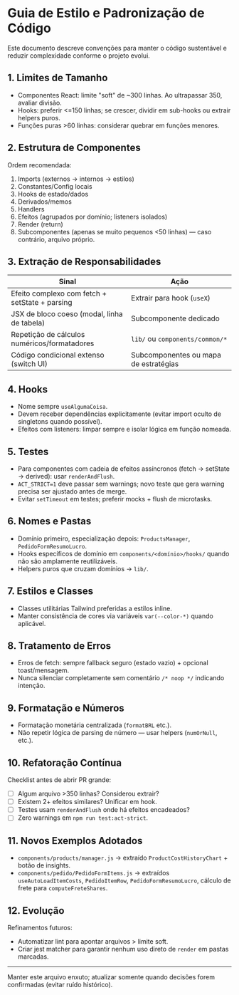 # Guia de Estilo e Padronização de Código

Este documento descreve convenções para manter o código sustentável e reduzir complexidade conforme o projeto evolui.

## 1. Limites de Tamanho

- Componentes React: limite "soft" de ~300 linhas. Ao ultrapassar 350, avaliar divisão.
- Hooks: preferir <=150 linhas; se crescer, dividir em sub-hooks ou extrair helpers puros.
- Funções puras >60 linhas: considerar quebrar em funções menores.

## 2. Estrutura de Componentes

Ordem recomendada:

1. Imports (externos → internos → estilos)
2. Constantes/Config locais
3. Hooks de estado/dados
4. Derivados/memos
5. Handlers
6. Efeitos (agrupados por domínio; listeners isolados)
7. Render (return)
8. Subcomponentes (apenas se muito pequenos <50 linhas) — caso contrário, arquivo próprio.

## 3. Extração de Responsabilidades

| Sinal                                          | Ação                                  |
| ---------------------------------------------- | ------------------------------------- |
| Efeito complexo com fetch + setState + parsing | Extrair para hook (`useX`)            |
| JSX de bloco coeso (modal, linha de tabela)    | Subcomponente dedicado                |
| Repetição de cálculos numéricos/formatadores   | `lib/` ou `components/common/*`       |
| Código condicional extenso (switch UI)         | Subcomponentes ou mapa de estratégias |

## 4. Hooks

- Nome sempre `useAlgumaCoisa`.
- Devem receber dependências explicitamente (evitar import oculto de singletons quando possível).
- Efeitos com listeners: limpar sempre e isolar lógica em função nomeada.

## 5. Testes

- Para componentes com cadeia de efeitos assíncronos (fetch -> setState -> derived): usar `renderAndFlush`.
- `ACT_STRICT=1` deve passar sem warnings; novo teste que gera warning precisa ser ajustado antes de merge.
- Evitar `setTimeout` em testes; preferir mocks + flush de microtasks.

## 6. Nomes e Pastas

- Domínio primeiro, especialização depois: `ProductsManager`, `PedidoFormResumoLucro`.
- Hooks específicos de domínio em `components/<domínio>/hooks/` quando não são amplamente reutilizáveis.
- Helpers puros que cruzam domínios → `lib/`.

## 7. Estilos e Classes

- Classes utilitárias Tailwind preferidas a estilos inline.
- Manter consistência de cores via variáveis `var(--color-*)` quando aplicável.

## 8. Tratamento de Erros

- Erros de fetch: sempre fallback seguro (estado vazio) + opcional toast/mensagem.
- Nunca silenciar completamente sem comentário `/* noop */` indicando intenção.

## 9. Formatação e Números

- Formatação monetária centralizada (`formatBRL` etc.).
- Não repetir lógica de parsing de número — usar helpers (`numOrNull`, etc.).

## 10. Refatoração Contínua

Checklist antes de abrir PR grande:

- [ ] Algum arquivo >350 linhas? Considerou extrair?
- [ ] Existem 2+ efeitos similares? Unificar em hook.
- [ ] Testes usam `renderAndFlush` onde há efeitos encadeados?
- [ ] Zero warnings em `npm run test:act-strict`.

## 11. Novos Exemplos Adotados

- `components/products/manager.js` → extraído `ProductCostHistoryChart` + botão de insights.
- `components/pedido/PedidoFormItems.js` → extraídos `useAutoLoadItemCosts`, `PedidoItemRow`, `PedidoFormResumoLucro`, cálculo de frete para `computeFreteShares`.

## 12. Evolução

Refinamentos futuros:

- Automatizar lint para apontar arquivos > limite soft.
- Criar jest matcher para garantir nenhum uso direto de `render` em pastas marcadas.

---

Manter este arquivo enxuto; atualizar somente quando decisões forem confirmadas (evitar ruído histórico).
